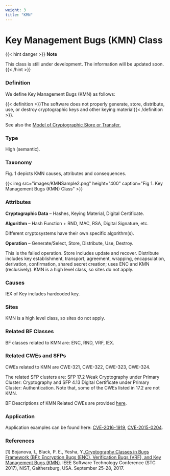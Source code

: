 ```yaml
---
weight: 3
title: "KMN"
---
```

# Key Management Bugs (KMN) Class

{{< hint danger >}}
**Note**

This class is still under development. The information will be updated soon.
{{< /hint >}}

### Definition

We define Key Management Bugs (KMN) as follows:

{{< definition >}}The software does not properly generate, store, distribute, use, or destroy cryptographic keys and other keying material{{< /definition >}}.

See also the [Model of Cryptographic Store or Transfer.](/Classes/_CRY/Model.md)

### Type

High (semantic).

### Taxonomy

Fig. 1 depicts KMN causes, attributes and consequences.

{{< img src="images/KMNSample2.png" height="400" caption="Fig 1. Key Management Bugs (KMN) Class" >}}

### Attributes

**Cryptographic Data** – Hashes, Keying Material, Digital Certificate.

**Algorithm** – Hash Function + RND, MAC, RSA, Digital Signature, etc.

Different cryptosystems have their own specific algorithm(s).

**Operation** – Generate/Select, Store, Distribute, Use, Destroy.

This is the failed operation. Store includes update and recover. Distribute includes key establishment, transport, agreement, wrapping, encapsulation, derivation, confirmation, shared secret creation; uses ENC and KMN (reclusively). KMN is a high level class, so sites do not apply.

### Causes

IEX of Key includes hardcoded key.

### Sites

KMN is a high level class, so sites do not apply.

### Related BF Classes

BF classes related to KMN are: ENC, RND, VRF, IEX.

### Related CWEs and SFPs

CWEs related to KMN are CWE-321, CWE-322, CWE-323, CWE-324.

The related SFP clusters are: SFP 17.2 Weak Cryptography under Primary Cluster: Cryptography and SFP 4.13 Digital Certificate under Primary Cluster: Authentication. Note that, some of the CWEs listed in 17.2 are not KMN.

BF Descriptions of KMN Related CWEs are provided [here](https://docs.google.com/document/d/1bKen0jWtBEn1Owpzg5aC7Hww_rVT8Zm7zimP9Irq7RM/edit).

### Application

Application examples can be found here: [CVE-2016-1919](/Examples/CVE-2016-1919), [CVE-2015-0204](/Examples/CVE-2015-0204.md). 

### References

\[1\] Bojanova, I., Black, P. E., Yesha, Y.,[Cryptography Classes in Bugs Framework (BF): Encryption Bugs (ENC), Verification Bugs (VRF), and Key Management Bugs (KMN)](http://ieeexplore.ieee.org/stamp/stamp.jsp?tp=&arnumber=8234453). IEEE Software Technology Conference (STC 2017), NIST, Gaithersburg, USA. September 25-28, 2017.